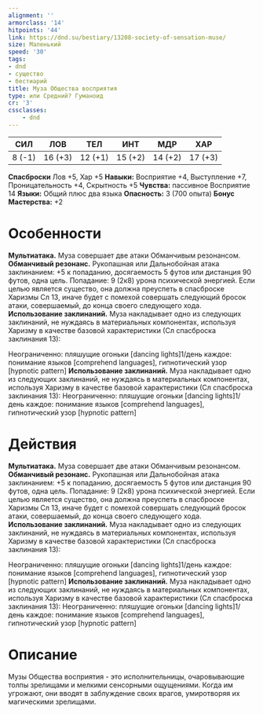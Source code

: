 ```yaml
---
alignment: ''
armorclass: '14'
hitpoints: '44'
link: https://dnd.su/bestiary/13208-society-of-sensation-muse/
size: Маленький
speed: '30'
tags:
- dnd
- существо
- бестиарий
title: Муза Общества восприятия
type: или Средний? Гуманоид
cr: '3'
cssclasses:
    - dnd
---
```



| СИЛ | ЛОВ | ТЕЛ | ИНТ | МДР | ХАР |
|---|---|---|---|---|---|
| 8 (-1) | 16 (+3) | 12 (+1) | 15 (+2) | 14 (+2) | 17 (+3) |
**Спасброски** Лов +5, Хар +5
**Навыки:** Восприятие +4, Выступление +7, Проницательность +4, Скрытность +5
**Чувства:** пассивное Восприятие 14
**Языки:** Общий плюс два языка
**Опасность:** 3 (700 опыта)
**Бонус Мастерства:** +2


# Особенности
**Мультиатака.** Муза совершает две атаки Обманчивым резонансом.
**Обманчивый резонанс.** Рукопашная или Дальнобойная атака заклинанием: +5 к попаданию, досягаемость 5 футов или дистанция 90 футов, одна цель. Попадание: 9 (2к8) урона психической энергией. Если целью является существо, она должна преуспеть в спасброске Харизмы Сл 13, иначе будет с помехой совершать следующий бросок атаки, совершаемый, до конца своего следующего хода.
**Использование заклинаний.** Муза накладывает одно из следующих заклинаний, не нуждаясь в материальных компонентах, используя Харизму в качестве базовой характеристики (Сл спасброска заклинания 13):

Неограниченно: пляшущие огоньки [dancing lights]1/день каждое: понимание языков [comprehend languages], гипнотический узор [hypnotic pattern]
**Использование заклинаний.** Муза накладывает одно из следующих заклинаний, не нуждаясь в материальных компонентах, используя Харизму в качестве базовой характеристики (Сл спасброска заклинания 13):
Неограниченно: пляшущие огоньки [dancing lights]1/день каждое: понимание языков [comprehend languages], гипнотический узор [hypnotic pattern]


# Действия
**Мультиатака.** Муза совершает две атаки Обманчивым резонансом.
**Обманчивый резонанс.** Рукопашная или Дальнобойная атака заклинанием: +5 к попаданию, досягаемость 5 футов или дистанция 90 футов, одна цель. Попадание: 9 (2к8) урона психической энергией. Если целью является существо, она должна преуспеть в спасброске Харизмы Сл 13, иначе будет с помехой совершать следующий бросок атаки, совершаемый, до конца своего следующего хода.
**Использование заклинаний.** Муза накладывает одно из следующих заклинаний, не нуждаясь в материальных компонентах, используя Харизму в качестве базовой характеристики (Сл спасброска заклинания 13):

Неограниченно: пляшущие огоньки [dancing lights]1/день каждое: понимание языков [comprehend languages], гипнотический узор [hypnotic pattern]
**Использование заклинаний.** Муза накладывает одно из следующих заклинаний, не нуждаясь в материальных компонентах, используя Харизму в качестве базовой характеристики (Сл спасброска заклинания 13):
Неограниченно: пляшущие огоньки [dancing lights]1/день каждое: понимание языков [comprehend languages], гипнотический узор [hypnotic pattern]


# Описание
Музы Общества восприятия - это исполнительницы, очаровывающие толпы зрелищами и мелкими сенсорными ощущениями. Когда им угрожают, они вводят в заблуждение своих врагов, умиротворяя их магическими зрелищами.